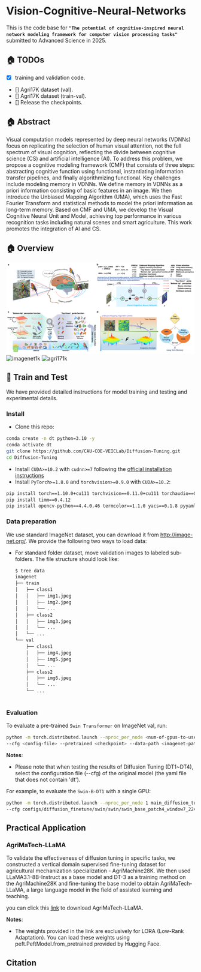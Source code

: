 # Vision-Cognitive-Neural-Networks
This is the code base for **`"The potential of cognitive-inspired neural network modeling framework for computer vision processing tasks"`** submitted to Advanced Science in 2025.

## 🏠 TODOs

* [X] training and validation code.
* [] Agri17K dataset (val).
* [] Agri17K dataset (train-val).
* [] Release the checkpoints.


## 🏠 Abstract
Visual computation models represented by deep neural networks (VDNNs) focus on replicating the selection of human visual attention, not the full spectrum of visual cognition, reflecting the divide between cognitive science (CS) and artificial intelligence (AI). To address this problem, we propose a cognitive modeling framework (CMF) that consists of three steps: abstracting cognitive function using functional, instantiating information transfer pipelines, and finally algorithmizing functional. Key challenges include modeling memory in VDNNs. We define memory in VDNNs as a priori information consisting of basic features in an image. We then introduce the Unbiased Mapping Algorithm (UMA), which uses the Fast Fourier Transform and statistical methods to model the priori information as long-term memory. Based on CMF and UMA, we develop the Visual Cognitive Neural Unit and Model, achieving top performance in various recognition tasks including natural scenes and smart agriculture. This work promotes the integration of AI and CS.


## 🏠 Overview
![figure1](figure/figure1.png)
![imagenet1k](figure/fiureg2.png)
![agri171k](figure/fiureg3.png)

## 🎁 Train and Test
We have provided detailed instructions for model training and testing and experimental details. 
### Install
- Clone this repo:

```bash
conda create -n dt python=3.10 -y
conda activate dt
git clone https://github.com/CAU-COE-VEICLab/Diffusion-Tuning.git
cd Diffusion-Tuning
```
- Install `CUDA>=10.2` with `cudnn>=7` following
  the [official installation instructions](https://docs.nvidia.com/cuda/cuda-installation-guide-linux/index.html)
- Install `PyTorch>=1.8.0` and `torchvision>=0.9.0` with `CUDA>=10.2`:

```bash
pip install torch==1.10.0+cu111 torchvision==0.11.0+cu111 torchaudio==0.10.0 -f https://download.pytorch.org/whl/torch_stable.html
pip install timm==0.4.12
pip install opencv-python==4.4.0.46 termcolor==1.1.0 yacs==0.1.8 pyyaml scipy
```


### Data preparation

We use standard ImageNet dataset, you can download it from http://image-net.org/. We provide the following two ways to
load data:

- For standard folder dataset, move validation images to labeled sub-folders. The file structure should look like:
  ```bash
  $ tree data
  imagenet
  ├── train
  │   ├── class1
  │   │   ├── img1.jpeg
  │   │   ├── img2.jpeg
  │   │   └── ...
  │   ├── class2
  │   │   ├── img3.jpeg
  │   │   └── ...
  │   └── ...
  └── val
      ├── class1
      │   ├── img4.jpeg
      │   ├── img5.jpeg
      │   └── ...
      ├── class2
      │   ├── img6.jpeg
      │   └── ...
      └── ...
 
  ```

### Evaluation

To evaluate a pre-trained `Swin Transformer` on ImageNet val, run:

```bash
python -m torch.distributed.launch --nproc_per_node <num-of-gpus-to-use>  main_diffusion_tuning.py --eval \
--cfg <config-file> --pretrained <checkpoint> --data-path <imagenet-path> 
```

**Notes**:

- Please note that when testing the results of Diffusion Tuning (DT1~DT4), select the configuration file (--cfg) of the original model (the yaml file that does not contain 'dt').

For example, to evaluate the `Swin-B-DT1` with a single GPU:

```bash
python -m torch.distributed.launch --nproc_per_node 1 main_diffusion_tuning.py --eval \
--cfg configs/diffusion_finetune/swin/swin/swin_base_patch4_window7_224_22kto1k_finetune.yaml --pretrained dt1_swin_base_patch4_window7_224_22k.pth --data-path <imagenet-path>
```


## Practical Application

### AgriMaTech-LLaMA

To validate the effectiveness of diffusion tuning in specific tasks, we constructed a vertical domain supervised fine-tuning dataset for agricultural mechanization specialization - AgriMachine28K.  We then used LLaMA3.1-8B-Instruct as a base model and DT-3 as a training method on the AgriMachine28K and fine-tuning the base model to obtain AgriMaTech-LLaMA, a large language model in the field of assisted learning and teaching.  

you can click this [link](https://drive.google.com/drive/folders/1UYfqghaAWC0uqddyE6odlaGjKrjlsvQR?usp=drive_link) to download AgriMaTech-LLaMA.

**Notes**:

- The weights provided in the link are exclusively for LORA (Low-Rank Adaptation). You can load these weights using peft.PeftModel.from_pretrained provided by Hugging Face.

## Citation
